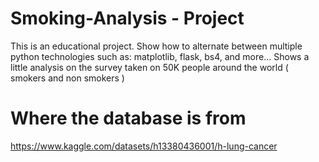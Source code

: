 # Smoking-Analysis - Project
This is an educational project.
Show how to alternate between multiple python technologies such as: matplotlib, flask, bs4, and more...
Shows a little analysis on the survey taken on 50K people around the world ( smokers and non smokers )

# Where the database is from
https://www.kaggle.com/datasets/h13380436001/h-lung-cancer
